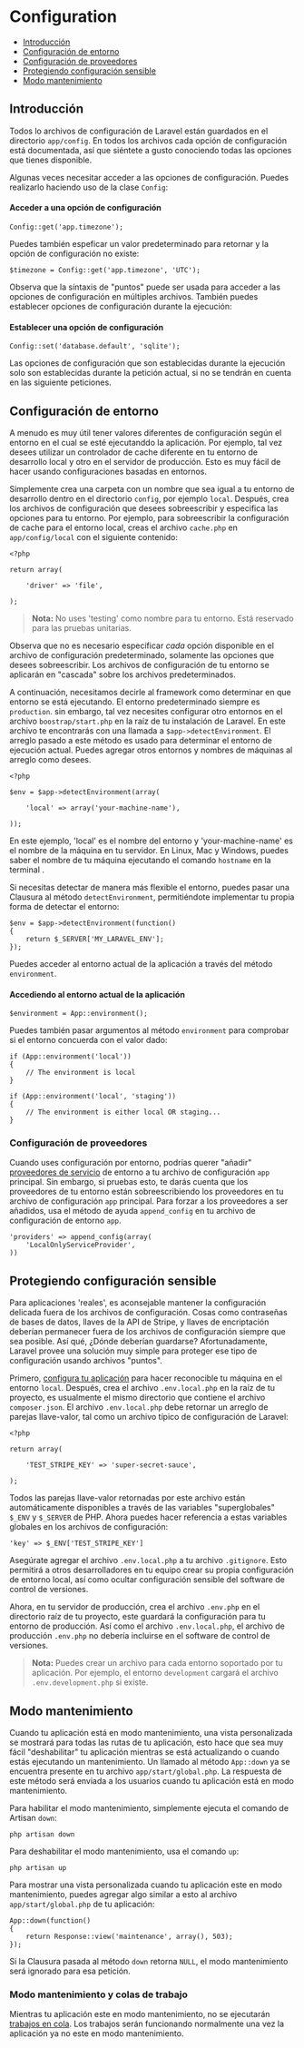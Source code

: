 # Configuration

- [Introducción](#introduction)
- [Configuración de entorno](#environment-configuration)
- [Configuración de proveedores](#provider-configuration)
- [Protegiendo configuración sensible](#protecting-sensitive-configuration)
- [Modo mantenimiento](#maintenance-mode)

<a name="introduction"></a>
## Introducción

Todos lo archivos de configuración de Laravel están guardados en el directorio `app/config`. En todos los archivos cada opción de configuración está documentada, así que siéntete a gusto conociendo todas las opciones que tienes disponible.

Algunas veces necesitar acceder a las opciones de configuración. Puedes realizarlo haciendo uso de la clase `Config`:

#### Acceder a una opción de configuración

	Config::get('app.timezone');

Puedes también espeficar un valor predeterminado para retornar y la opción de configuración no existe:

	$timezone = Config::get('app.timezone', 'UTC');

Observa que la síntaxis de "puntos" puede ser usada para acceder a las opciones de configuración en múltiples archivos. También puedes establecer opciones de configuración durante la ejecución:

#### Establecer una opción de configuración

	Config::set('database.default', 'sqlite');

Las opciones de configuración que son establecidas durante la ejecución solo son establecidas durante la petición actual, si no se tendrán en cuenta en las siguiente peticiones.

<a name="environment-configuration"></a>
## Configuración de entorno

A menudo es muy útil tener valores diferentes de configuración según el entorno en el cual se esté ejecutanddo la aplicación. Por ejemplo, tal vez desees utilizar un controlador de cache diferente en tu entorno de desarrollo local y otro en el servidor de producción. Esto es muy fácil de hacer usando configuraciones basadas en entornos.

Simplemente crea una carpeta con un nombre que sea igual a tu entorno de desarrollo dentro en el directorio `config`, por ejemplo `local`. Después, crea los archivos de configuración que desees sobreescribir y especifica las opciones para tu entorno. Por ejemplo, para sobreescribir la configuración de cache para el entorno local, creas el archivo `cache.php` en `app/config/local` con el siguiente contenido:

	<?php

	return array(

		'driver' => 'file',

	);

> **Nota:** No uses 'testing' como nombre para tu entorno. Está reservado para las pruebas unitarias.

Observa que no es necesario especificar _cada_ opción disponible en el archivo de configuración predeterminado, solamente las opciones que desees sobreescribir. Los archivos de configuración de tu entorno se aplicarán en "cascada" sobre los archivos predeterminados.

A continuación, necesitamos decirle al framework como determinar en que entorno se está ejecutando. El entorno predeterminado siempre es `production`. sin embargo, tal vez necesites configurar otro entornos en el archivo `boostrap/start.php` en la raíz de tu instalación de Laravel. En este archivo te encontrarás con una llamada a `$app->detectEnvironment`. El arreglo pasado a este método es usado para determinar el entorno de ejecución actual. Puedes agregar otros entornos y nombres de máquinas al arreglo como desees.

    <?php

    $env = $app->detectEnvironment(array(

        'local' => array('your-machine-name'),

    ));

En este ejemplo, 'local' es el nombre del entorno y 'your-machine-name' es el nombre de la máquina en tu servidor. En Linux, Mac y Windows, puedes saber el nombre de tu máquina ejecutando el comando `hostname` en la terminal .

Si necesitas detectar de manera más flexible el entorno, puedes pasar una Clausura al método `detectEnvironment`, permitiéndote implementar tu propia forma de detectar el entorno:

	$env = $app->detectEnvironment(function()
	{
		return $_SERVER['MY_LARAVEL_ENV'];
	});

Puedes acceder al entorno actual de la aplicación a través del método `environment`.

#### Accediendo al entorno actual de la aplicación

	$environment = App::environment();

Puedes también pasar argumentos al método `environment` para comprobar si el entorno concuerda con el valor dado:

	if (App::environment('local'))
	{
		// The environment is local
	}

	if (App::environment('local', 'staging'))
	{
		// The environment is either local OR staging...
	}

<a name="provider-configuration"></a>
### Configuración de proveedores

Cuando uses configuración por entorno, podrías querer "añadir" [proveedores de servicio](/docs/ioc#service-providers) de entorno a tu archivo de configuración `app` principal. Sin embargo, si pruebas esto, te darás cuenta que los proveedores de tu entorno están sobreescribiendo los proveedores en tu archivo de configuración `app` principal. Para forzar a los proveedores a ser añadidos, usa el método de ayuda `append_config` en tu archivo de configuración de entorno `app`.

	'providers' => append_config(array(
		'LocalOnlyServiceProvider',
	))

<a name="protecting-sensitive-configuration"></a>
## Protegiendo configuración sensible

Para aplicaciones 'reales', es aconsejable mantener la configuración delicada fuera de los archivos de configuración. Cosas como contraseñas de bases de datos, llaves de la API de Stripe, y llaves de encriptación deberían permanecer fuera de los archivos de configuración siempre que sea posible. Así qué, ¿Dónde deberían guardarse? Afortunadamente, Laravel provee una solución muy simple para proteger ese tipo de configuración usando archivos "puntos".<!-- TODO "dot" -->

Primero, [configura tu aplicación](/docs/configuration#environment-configuration) para hacer reconocible tu máquina en el entorno `local`. Después, crea el archivo `.env.local.php` en la raíz de tu proyecto, es usualmente el mismo directorio que contiene el archivo `composer.json`. El archivo `.env.local.php` debe retornar un arreglo de parejas llave-valor, tal como un archivo típico de configuración de Laravel:

	<?php

	return array(

		'TEST_STRIPE_KEY' => 'super-secret-sauce',

	);

Todos las parejas llave-valor retornadas por este archivo están automáticamente disponibles a través de las variables "superglobales" `$_ENV` y `$_SERVER` de PHP. Ahora puedes hacer referencia a estas variables globales en los archivos de configuración:

	'key' => $_ENV['TEST_STRIPE_KEY']

Asegúrate agregar el archivo `.env.local.php` a tu archivo `.gitignore`. Esto permitirá a otros desarrolladores en tu equipo crear su propia configuración de entorno local, así como ocultar configuración sensible del software de control de versiones.

Ahora, en tu servidor de producción, crea el archivo `.env.php` en el directorio raíz de tu proyecto, este guardará la configuración para tu entorno de producción. Así como el archivo `.env.local.php`, el archivo de producción `.env.php` no debería incluirse en el software de control de versiones.

> **Nota:** Puedes crear un archivo para cada entorno soportado por tu aplicación. Por ejemplo, el entorno `development` cargará el archivo `.env.development.php` si existe.

<a name="maintenance-mode"></a>
## Modo mantenimiento

Cuando tu aplicación está en modo mantenimiento, una vista personalizada se mostrará para todas las rutas de tu aplicación, esto hace que sea muy fácil "deshabilitar" tu aplicación mientras se está actualizando o cuando estás ejecutando un mantenimiento. Un llamado al método `App::down` ya se encuentra presente en tu archivo `app/start/global.php`. La respuesta de este método será enviada a los usuarios cuando tu aplicación está en modo mantenimiento.

Para habilitar el modo mantenimiento, simplemente ejecuta el comando de Artisan `down`:

	php artisan down

Para deshabilitar el modo mantenimiento, usa el comando `up`:

	php artisan up

Para mostrar una vista personalizada cuando tu aplicación este en modo mantenimiento, puedes agregar algo similar a esto al archivo `app/start/global.php` de tu aplicación:

	App::down(function()
	{
		return Response::view('maintenance', array(), 503);
	});

Si la Clausura pasada al método `down` retorna `NULL`, el modo mantenimiento será ignorado para esa petición.

### Modo mantenimiento y colas de trabajo

Mientras tu aplicación este en modo mantenimiento, no se ejecutarán [trabajos en cola](/docs/queues). Los trabajos serán funcionando normalmente una vez la aplicación ya no este en modo mantenimiento.